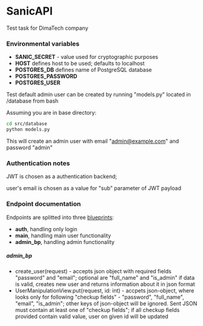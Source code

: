 # SanicAPI
Test task for DimaTech company


### Environmental variables
+ **SANIC_SECRET** - value used for cryptographic purposes
+ **HOST** defines host to be used; defaults to localhost
+ **POSTGRES_DB** defines name of PostgreSQL database
+ **POSTGRES_PASSWORD** 
+ **POSTGRES_USER** 

Test default admin user can be created by running "models.py" located in /database from bash

Assuming you are in base directory:
```bash
cd src/database
python models.py
```
This will create an admin user with email "admin@example.com" and password "admin"

### Authentication notes
JWT is chosen as a authentication backend; 

user's email is chosen as a value for "sub" parameter of JWT payload



### Endpoint documentation
Endpoints are splitted into three [blueprints](https://sanic.dev/en/guide/best-practices/blueprints.html):
+ **auth**, handling only login
+ **main**, handling main user functionality
+ **admin_bp**, handling admin functionality

##### admin_bp
+ create_user(request) - accepts json object with required fields "password" and "email";
    optional are "full_name" and "is_admin"
    if data is valid, creates new user and returns information about it in
    json format
+ UserManipulationView.put(request, id: int) - accpets json-object, where looks only for 
    following "checkup fields" - "password", "full_name", "email", "is_admin"; other keys of json-object
    will be ignored. Sent JSON must contain at least one of "checkup fields"; if all checkup fields 
    provided contain valid value, user on given id will be updated   
    